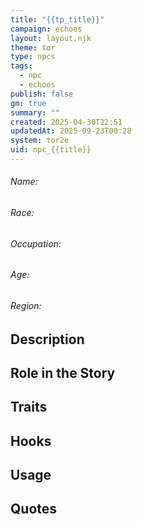 ```yaml
---
title: "{{tp_title}}"
campaign: echoes
layout: layout.njk
theme: tor
type: npcs
tags:
  - npc
  - echoes
publish: false
gm: true
summary: ""
created: 2025-04-30T22:51
updatedAt: 2025-09-23T00:28
system: tor2e
uid: npc_{{title}}
---
```

###### Name: 
###### Race:
###### Occupation:
###### Age:
###### Region:

## Description

## Role in the Story

## Traits

## Hooks

## Usage

## Quotes
